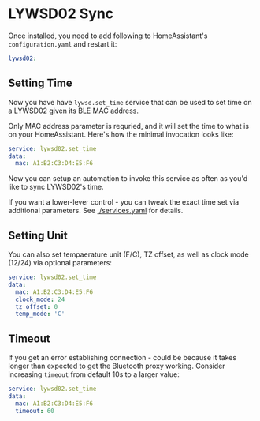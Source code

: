 # LYWSD02 Sync

Once installed, you need to add following to HomeAssistant's `configuration.yaml` and restart it:
```yaml
lywsd02:
```

## Setting Time

Now you have have `lywsd.set_time` service that can be used to set time on a LYWSD02 given its BLE MAC address.

Only MAC address parameter is requried, and it will set the time to what is on your HomeAssistant.
Here's how the minimal invocation looks like:
```yaml
service: lywsd02.set_time
data:
  mac: A1:B2:C3:D4:E5:F6
```

Now you can setup an automation to invoke this service as often as you'd like to sync LYWSD02's time.

If you want a lower-lever control - you can tweak the exact time set via additional parameters.
See [./services.yaml](./custom_components/lywsd02/services.yaml) for details.

## Setting Unit

You can also set tempaerature unit (F/C), TZ offset, as well as clock mode (12/24) via optional parameters:
```yaml
service: lywsd02.set_time
data:
  mac: A1:B2:C3:D4:E5:F6
  clock_mode: 24
  tz_offset: 0
  temp_mode: 'C'
```

## Timeout

If you get an error establishing connection - could be because it takes longer than expected to get the Bluetooth proxy working. Consider increasing `timeout` from default 10s to a larger value:
```yaml
service: lywsd02.set_time
data:
  mac: A1:B2:C3:D4:E5:F6
  timeout: 60
```
